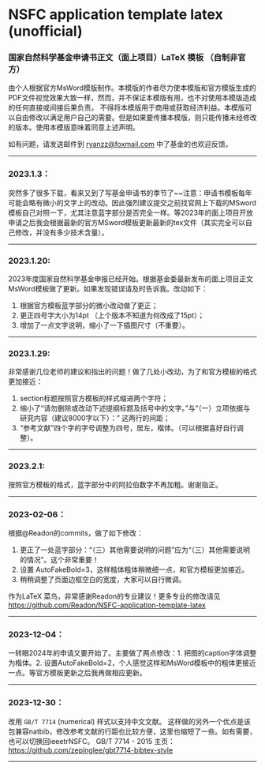 # NSFC application template latex (unofficial)

### 国家自然科学基金申请书正文（面上项目）LaTeX 模板 （自制非官方）

由个人根据官方MsWord模版制作。本模版的作者尽力使本模版和官方模版生成的PDF文件视觉效果大致一样，然而，并不保证本模版有用，也不对使用本模版造成的任何直接或间接后果负责。 不得将本模版用于商用或获取经济利益。本模版可以自由修改以满足用户自己的需要。但是如果要传播本模版，则只能传播未经修改的版本。使用本模版意味着同意上述声明。

如有问题，请发送邮件到 ryanzz@foxmail.com 中了基金的也欢迎反馈。
***
### 2023.1.3：
突然多了很多下载，看来又到了写基金申请书的季节了~~注意：申请书模板每年可能会略有微小的文字上的改动。因此强烈建议提交之前找官网上下载的MSword模板自己对照一下，尤其注意蓝字部分是否完全一样。等2023年的面上项目开放申请之后我会根据最新的官方MSword模板更新最新的tex文件（其实完全可以自己修改，并没有多少技术含量）。
***
### 2023.1.20: 
2023年度国家自然科学基金申报已经开始。根据基金委最新发布的面上项目正文MsWord模板做了更新。如果发现错误请及时告诉我。改动如下：
1. 根据官方模板蓝字部分的微小改动做了更正；
2. 更正四号字大小为14pt （上个版本不知道为何改成了15pt）；
3. 增加了一点文字说明，缩小了一下插图尺寸（不重要）。
***
### 2023.1.29: 
非常感谢几位老师的建议和指出的问题！做了几处小改动，为了和官方模板的格式更加接近：
1. section标题按照官方模板的样式缩进两个字符；
2. 缩小了“请勿删除或改动下述提纲标题及括号中的文字。”与“（一）立项依据与研究内容（建议8000字以下）：” 这两行的间距；
3. “参考文献”四个字的字号调整为四号，居左，楷体。（可以根据喜好自行调整）。
***
### 2023.2.1:
按照官方模板的格式，蓝字部分中的阿拉伯数字不再加粗。谢谢指正。
***
### 2023-02-06： 
根据@Readon的commits，做了如下修改：
1. 更正了一处蓝字部分：“（三）其他需要说明的问题”应为“（三）其他需要说明的情况”。这个非常重要！
2. 设置 AutoFakeBold=3，这样楷体粗体稍微细一点，和官方模板更加接近。
3. 稍稍调整了页面边框空白的宽度，大家可以自行微调。

作为LaTeX 菜鸟，非常感谢Readon的专业建议！更多专业的修改请见
https://github.com/Readon/NSFC-application-template-latex
***
### 2023-12-04：
一转眼2024年的申请又要开始了。主要做了两点修改：1. 把图的caption字体调整为楷体。2. 设置AutoFakeBold=2，个人感觉这样和MsWord模板中的粗体更接近一点。等官方模板更新之后我再做相应更新。
***
### 2023-12-30：
改用 `GB/T 7714` (numerical) 样式以支持中文文献。 这样做的另外一个优点是该包兼容natbib，修改参考文献的行距也比较方便，这里也缩短了一些。如有需要，也可以切换回ieeetrNSFC。
GB/T 7714 - 2015 主页：https://github.com/zepinglee/gbt7714-bibtex-style
***
